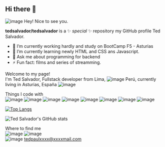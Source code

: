 ## Hi there 👋

 ![image](https://github.com/tedsalvador/tedsalvador/assets/16958176/f0a1a55e-4f85-4ba1-831d-528a90799864) Hey! Nice to see you.

 
**tedsalvador/tedsalvador** is a ✨ _special_ ✨ repository my GitHub profile Ted Salvador.

- 🔭 I’m currently working hardly and study on BootCamp F5 - Asturias
- 🌱 I’m currently learning newly HTML and CSS ans Javascript.
- 💬 Ask me about programming for backend
- ⚡ Fun fact: films and series of streamming.

Welcome to my page! <br>
I'm Ted Salvador, Fullstack developer from  Lima, ![image](https://github.githubassets.com/images/icons/emoji/unicode/1f1f5-1f1ea.png?v8) Perú, currently living in  Asturias, España ![image](https://github.githubassets.com/images/icons/emoji/unicode/1f1ea-1f1f8.png?v8)

Things I code with <br>
![image](https://github.com/tedsalvador/tedsalvador/assets/16958176/efa76f26-21eb-47de-a5c8-eef98d0ced5b)
![image](https://github.com/tedsalvador/tedsalvador/assets/16958176/e4bf123f-7b8a-4ad4-913a-db295a988163)
![image](https://github.com/tedsalvador/tedsalvador/assets/16958176/54269490-3ce7-4b31-8103-9eb6994aef40)
![image](https://github.com/tedsalvador/tedsalvador/assets/16958176/845754b9-736c-4007-87fd-c1397d352fb3)
![image](https://github.com/tedsalvador/tedsalvador/assets/16958176/ad08d476-49c7-46ea-8067-704fa18fe0af)
![image](https://github.com/tedsalvador/tedsalvador/assets/16958176/13ad6b1d-71a8-4d91-ae79-dcb76c275df6)
![image](https://github.com/tedsalvador/tedsalvador/assets/16958176/c8d25895-0193-4100-8bec-bccd5332962a)
![image](https://github.com/tedsalvador/tedsalvador/assets/16958176/41a9785b-1b91-435c-93d0-4a7cb981facb)

[![Top Langs](https://github-readme-stats.vercel.app/api/top-langs/?username=tedsalvador&layout=compact)](https://github.com/tedsalvador/github-readme-stats)

![Ted Salvador's GitHub stats](https://github-readme-stats.vercel.app/api?username=tedsalvador&show_icons=true&theme=radical)

Where to find me
<br>
![image](https://github.com/tedsalvador/tedsalvador/assets/16958176/41f54580-36d8-479a-a751-9de6b3ed8d28)
![image](https://github.com/tedsalvador/tedsalvador/assets/16958176/5fb8be94-4d96-4327-b93f-5d4e2023edec)
<br>
![image](https://github.githubassets.com/images/icons/emoji/unicode/1f4ec.png?v8) tedpaulxxxx@xxxxmail.com
